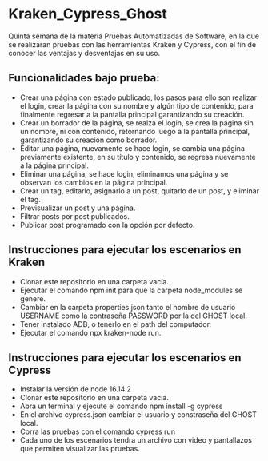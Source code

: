 # Kraken_Cypress_Ghost
Quinta semana de la materia Pruebas Automatizadas de Software, en la que se realizaran pruebas con las herramientas Kraken y Cypress, con el fin de conocer las ventajas y desventajas en su uso.
## Funcionalidades bajo prueba:
- Crear una página con estado publicado, los pasos para ello son realizar el login, crear la página con su nombre y algún tipo de contenido, para finalmente regresar a la pantalla principal garantizando su creación.
- Crear un borrador de la página, se realza el login, se crea la página sin un nombre, ni con contenido, retornando luego a la pantalla principal, garantizando su creación como borrador.
- Editar una página, nuevamente se hace login, se cambia una página previamente existente, en su título y contenido, se regresa nuevamente a la página principal.
- Eliminar una página, se hace login, eliminamos una página y se observan los cambios en la página principal.
- Crear un tag, editarlo, asignarlo a un post, quitarlo de un post, y eliminar el tag.
- Previsualizar un post y una página.
- Filtrar posts por post publicados.
- Publicar post programado con la opción por defecto.
## Instrucciones para ejecutar los escenarios en Kraken
- Clonar este repositorio en una carpeta vacía.
- Ejecutar el comando npm init para que la carpeta node_modules se genere.
- Cambiar en la carpeta properties.json tanto el nombre de usuario USERNAME como la contraseña PASSWORD por la del GHOST local.
- Tener instalado ADB, o tenerlo en el path del computador.
- Ejecutar el comando npx kraken-node run.
## Instrucciones para ejecutar los escenarios en Cypress
- Instalar la versión de node 16.14.2
- Clonar este repositorio en una carpeta vacía.
- Abra un terminal y ejecute el comando npm install -g cypress
- En el archivo cypress.json cambiar el usuario y constraseña del GHOST local.
- Corra las pruebas con el comando cypress run
- Cada uno de los escenarios tendra un archivo con video y pantallazos que permiten visualizar las pruebas.
